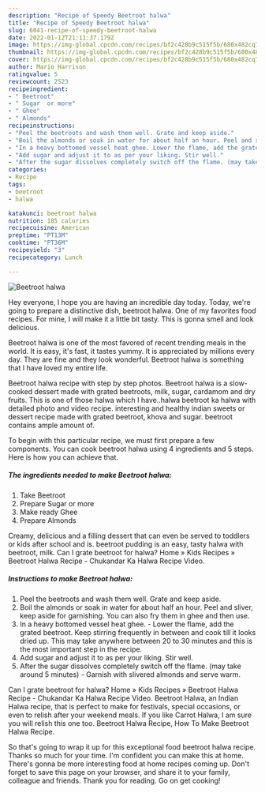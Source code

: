```yaml
---
description: "Recipe of Speedy Beetroot halwa"
title: "Recipe of Speedy Beetroot halwa"
slug: 6041-recipe-of-speedy-beetroot-halwa
date: 2022-01-12T21:11:37.179Z
image: https://img-global.cpcdn.com/recipes/bf2c428b9c515f5b/680x482cq70/beetroot-halwa-recipe-main-photo.jpg
thumbnail: https://img-global.cpcdn.com/recipes/bf2c428b9c515f5b/680x482cq70/beetroot-halwa-recipe-main-photo.jpg
cover: https://img-global.cpcdn.com/recipes/bf2c428b9c515f5b/680x482cq70/beetroot-halwa-recipe-main-photo.jpg
author: Mario Harrison
ratingvalue: 5
reviewcount: 2523
recipeingredient:
- " Beetroot"
- " Sugar  or more"
- " Ghee"
- " Almonds"
recipeinstructions:
- "Peel the beetroots and wash them well. Grate and keep aside."
- "Boil the almonds or soak in water for about half an hour. Peel and sliver, keep aside for garnishing. You can also fry them in ghee and then use."
- "In a heavy bottomed vessel heat ghee. Lower the flame, add the grated beetroot. Keep stirring frequently in between and cook till it looks dried up. This may take anywhere between 20 to 30 minutes and this is the most important step in the recipe."
- "Add sugar and adjust it to as per your liking. Stir well."
- "After the sugar dissolves completely switch off the flame. (may take around 5 minutes) Garnish with slivered almonds and serve warm."
categories:
- Recipe
tags:
- beetroot
- halwa

katakunci: beetroot halwa 
nutrition: 185 calories
recipecuisine: American
preptime: "PT13M"
cooktime: "PT36M"
recipeyield: "3"
recipecategory: Lunch

---
```



![Beetroot halwa](https://img-global.cpcdn.com/recipes/bf2c428b9c515f5b/680x482cq70/beetroot-halwa-recipe-main-photo.jpg)

Hey everyone, I hope you are having an incredible day today. Today, we're going to prepare a distinctive dish, beetroot halwa. One of my favorites food recipes. For mine, I will make it a little bit tasty. This is gonna smell and look delicious.

Beetroot halwa is one of the most favored of recent trending meals in the world. It is easy, it's fast, it tastes yummy. It is appreciated by millions every day. They are fine and they look wonderful. Beetroot halwa is something that I have loved my entire life.

Beetroot halwa recipe with step by step photos. Beetroot halwa is a slow-cooked dessert made with grated beetroots, milk, sugar, cardamom and dry fruits. This is one of those halwa which I have..halwa beetroot ka halwa with detailed photo and video recipe. interesting and healthy indian sweets or dessert recipe made with grated beetroot, khova and sugar. beetroot contains ample amount of.


To begin with this particular recipe, we must first prepare a few components. You can cook beetroot halwa using 4 ingredients and 5 steps. Here is how you can achieve that.

<!--inarticleads1-->

##### The ingredients needed to make Beetroot halwa:

1. Take  Beetroot
1. Prepare  Sugar  or more
1. Make ready  Ghee
1. Prepare  Almonds


Creamy, delicious and a filling dessert that can even be served to toddlers or kids after school and is. beetroot pudding is an easy, tasty halwa with beetroot, milk. Can I grate beetroot for halwa? Home » Kids Recipes » Beetroot Halwa Recipe - Chukandar Ka Halwa Recipe Video. 

<!--inarticleads2-->

##### Instructions to make Beetroot halwa:

1. Peel the beetroots and wash them well. Grate and keep aside.
1. Boil the almonds or soak in water for about half an hour. Peel and sliver, keep aside for garnishing. You can also fry them in ghee and then use.
1. In a heavy bottomed vessel heat ghee. - Lower the flame, add the grated beetroot. Keep stirring frequently in between and cook till it looks dried up. This may take anywhere between 20 to 30 minutes and this is the most important step in the recipe.
1. Add sugar and adjust it to as per your liking. Stir well.
1. After the sugar dissolves completely switch off the flame. (may take around 5 minutes) - Garnish with slivered almonds and serve warm.


Can I grate beetroot for halwa? Home » Kids Recipes » Beetroot Halwa Recipe - Chukandar Ka Halwa Recipe Video. Beetroot Halwa, an Indian Halwa recipe, that is perfect to make for festivals, special occasions, or even to relish after your weekend meals. If you like Carrot Halwa, I am sure you will relish this one too. Beetroot Halwa Recipe, How To Make Beetroot Halwa Recipe. 

So that's going to wrap it up for this exceptional food beetroot halwa recipe. Thanks so much for your time. I'm confident you can make this at home. There's gonna be more interesting food at home recipes coming up. Don't forget to save this page on your browser, and share it to your family, colleague and friends. Thank you for reading. Go on get cooking!

